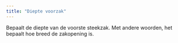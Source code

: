 ```yaml
---
title: "Diepte voorzak"
---
```


Bepaalt de diepte van de voorste steekzak. Met andere woorden, het bepaalt hoe breed de zakopening is.




